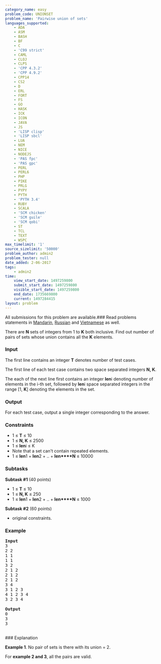 ```yaml
---
category_name: easy
problem_code: UNIONSET
problem_name: 'Pairwise union of sets'
languages_supported:
    - ADA
    - ASM
    - BASH
    - BF
    - C
    - 'C99 strict'
    - CAML
    - CLOJ
    - CLPS
    - 'CPP 4.3.2'
    - 'CPP 4.9.2'
    - CPP14
    - CS2
    - D
    - ERL
    - FORT
    - FS
    - GO
    - HASK
    - ICK
    - ICON
    - JAVA
    - JS
    - 'LISP clisp'
    - 'LISP sbcl'
    - LUA
    - NEM
    - NICE
    - NODEJS
    - 'PAS fpc'
    - 'PAS gpc'
    - PERL
    - PERL6
    - PHP
    - PIKE
    - PRLG
    - PYPY
    - PYTH
    - 'PYTH 3.4'
    - RUBY
    - SCALA
    - 'SCM chicken'
    - 'SCM guile'
    - 'SCM qobi'
    - ST
    - TCL
    - TEXT
    - WSPC
max_timelimit: '1'
source_sizelimit: '50000'
problem_author: admin2
problem_tester: null
date_added: 2-06-2017
tags:
    - admin2
time:
    view_start_date: 1497259800
    submit_start_date: 1497259800
    visible_start_date: 1497259800
    end_date: 1735669800
    current: 1497284415
layout: problem
---
```

All submissions for this problem are available.### Read problems statements in [Mandarin](http://www.codechef.com/download/translated/JUNE17/mandarin/UNIONSET.pdf), [Russian](http://www.codechef.com/download/translated/JUNE17/russian/UNIONSET.pdf) and [Vietnamese](http://www.codechef.com/download/translated/JUNE17/vietnamese/UNIONSET.pdf) as well.

There are **N** sets of integers from 1 to **K** both inclusive. Find out number of pairs of sets whose union contains all the **K** elements.

### Input

The first line contains an integer **T** denotes number of test cases.

The first line of each test case contains two space separated integers **N, K**.

The each of the next line first contains an integer **len**i denoting number of elements in the i-th set, followed by **len**i space separated integers in the range \[1, **K**\] denoting the elements in the set.

### Output

For each test case, output a single integer corresponding to the answer.

### Constraints

- 1 ≤ **T** ≤ 10
- 1 ≤ **N, K** ≤ 2500
- 1 ≤ **len**i ≤ K
- Note that a set can't contain repeated elements.
- 1 ≤ **len**1 + **len**2 + .. + **len****N** ≤ 10000

### Subtasks

**Subtask #1** (40 points)

- 1 ≤ **T** ≤ 10
- 1 ≤ **N, K** ≤ 250
- 1 ≤ **len**1 + **len**2 + .. + **len****N** ≤ 1000

**Subtask #2** (60 points)

- original constraints.

### Example

<pre>
<b>Input</b>
3
2 2
1 1
1 1
3 2
2 1 2
2 1 2
2 1 2
3 4
3 1 2 3
4 1 2 3 4
3 2 3 4

<b>Output</b>
0
3
3

</pre>### Explanation
**Example 1**. No pair of sets is there with its union = 2.

For **example 2 and 3**, all the pairs are valid.

